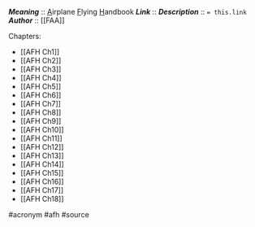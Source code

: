 ***Meaning*** :: <u>A</u>irplane <u>F</u>lying <u>H</u>andbook
***Link***      :: 
***Description***      :: `= this.link`
***Author*** :: [[FAA]]

Chapters:
- [[AFH Ch1]]
- [[AFH Ch2]]
- [[AFH Ch3]]
- [[AFH Ch4]]
- [[AFH Ch5]]
- [[AFH Ch6]]
- [[AFH Ch7]]
- [[AFH Ch8]]
- [[AFH Ch9]]
- [[AFH Ch10]]
- [[AFH Ch11]]
- [[AFH Ch12]]
- [[AFH Ch13]]
- [[AFH Ch14]]
- [[AFH Ch15]]
- [[AFH Ch16]]
- [[AFH Ch17]]
- [[AFH Ch18]]

#acronym #afh #source